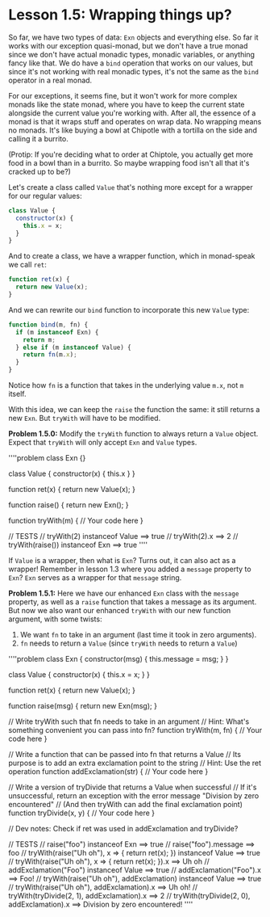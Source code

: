 # Lesson 1.5: Wrapping things up?

So far, we have two types of data: `Exn` objects and everything else. So far it works with our exception quasi-monad, but we don't have a true monad since we don't have actual monadic types, monadic variables, or anything fancy like that. We do have a `bind` operation that works on our values, but since it's not working with real monadic types, it's not the same as the `bind` operator in a real monad.

For our exceptions, it seems fine, but it won't work for more complex monads like the state monad, where you have to keep the current state alongside the current value you're working with. After all, the essence of a monad is that it wraps stuff and operates on wrap data. No wrapping means no monads. It's like buying a bowl at Chipotle with a tortilla on the side and calling it a burrito.

(Protip: If you're deciding what to order at Chiptole, you actually get more food in a bowl than in a burrito. So maybe wrapping food isn't all that it's cracked up to be?)

Let's create a class called `Value` that's nothing more except for a wrapper for our regular values:

```javascript
class Value {
  constructor(x) {
    this.x = x;
  }
}
```

And to create a class, we have a wrapper function, which in monad-speak we call `ret`:

```javascript
function ret(x) {
  return new Value(x);
}
```

And we can rewrite our `bind` function to incorporate this new `Value` type:

```javascript
function bind(m, fn) {
  if (m instanceof Exn) {
    return m;
  } else if (m instanceof Value) {
    return fn(m.x);
  }
}
```

Notice how `fn` is a function that takes in the underlying value `m.x`, not `m` itself.

With this idea, we can keep the `raise` the function the same: it still returns a new `Exn`. But `tryWith` will have to be modified.

**Problem 1.5.0:** Modify the `tryWith` function to always return a `Value` object. Expect that `tryWith` will only accept `Exn` and `Value` types.

''''problem
class Exn {}

class Value {
  constructor(x) { this.x }
}

function ret(x) { return new Value(x); }

function raise() { return new Exn(); }

function tryWith(m) {
  // Your code here
}

// TESTS
// tryWith(2) instanceof Value ==> true
// tryWith(2).x ==> 2
// tryWith(raise()) instanceof Exn ==> true
''''

If `Value` is a wrapper, then what is `Exn`? Turns out, it can also act as a wrapper! Remember in lesson 1.3 where you added a `message` property to `Exn`? `Exn` serves as a wrapper for that `message` string.

**Problem 1.5.1:** Here we have our enhanced `Exn` class with the `message` property, as well as a `raise` function that takes a message as its argument. But now we also want our enhanced `tryWith` with our new function argument, with some twists:
1. We want `fn` to take in an argument (last time it took in zero arguments).
2. `fn` needs to return a `Value` (since `tryWith` needs to return a `Value`)

''''problem
class Exn {
  constructor(msg) { this.message = msg; }
}

class Value {
  constructor(x) { this.x = x; }
}

function ret(x) { return new Value(x); }

function raise(msg) { return new Exn(msg); }

// Write tryWith such that fn needs to take in an argument
// Hint: What's something convenient you can pass into fn? 
function tryWith(m, fn) {
  // Your code here 
}

// Write a function that can be passed into fn that returns a Value
// Its purpose is to add an extra exclamation point to the string
// Hint: Use the ret operation
function addExclamation(str) {
  // Your code here
}

// Write a version of tryDivide that returns a Value when successful
// If it's unsuccessful, return an exception with the error message "Division by zero encountered"
// (And then tryWith can add the final exclamation point)
function tryDivide(x, y) {
  // Your code here 
}

// Dev notes: Check if ret was used in addExclamation and tryDivide?

// TESTS
// raise("foo") instanceof Exn ==> true
// raise("foo").message ==> foo
// tryWith(raise("Uh oh"), x => { return ret(x); }) instanceof Value ==> true
// tryWith(raise("Uh oh"), x => { return ret(x); }).x ==> Uh oh
// addExclamation("Foo") instanceof Value ==> true
// addExclamation("Foo").x ==> Foo!
// tryWith(raise("Uh oh"), addExclamation) instanceof Value ==> true
// tryWith(raise("Uh oh"), addExclamation).x ==> Uh oh!
// tryWith(tryDivide(2, 1), addExclamation).x ==> 2
// tryWith(tryDivide(2, 0), addExclamation).x ==> Division by zero encountered!
''''